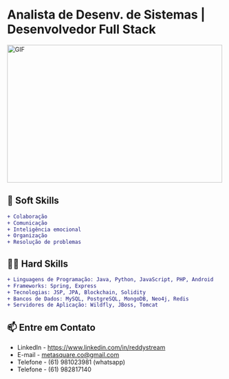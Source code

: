 # Analista de Desenv. de Sistemas | Desenvolvedor Full Stack

<img align="center" alt="GIF" src="https://media.giphy.com/media/SWoSkN6DxTszqIKEqv/giphy.gif" width="500" height="320" /> 

## :brain: Soft Skills

```diff
+ Colaboração
+ Comunicação
+ Inteligência emocional
+ Organização
+ Resolução de problemas
```


## 👨‍💻 Hard Skills

```diff
+ Linguagens de Programação: Java, Python, JavaScript, PHP, Android
+ Frameworks: Spring, Express
+ Tecnologias: JSP, JPA, Blockchain, Solidity
+ Bancos de Dados: MySQL, PostgreSQL, MongoDB, Neo4j, Redis
+ Servidores de Aplicação: Wildfly, JBoss, Tomcat
```

## 📫 Entre em Contato
- LinkedIn - https://www.linkedin.com/in/reddystream
- E-mail - metasquare.co@gmail.com
- Telefone - (61) 981023981 (whatsapp)
- Telefone - (61) 982817140
  

